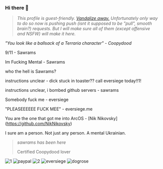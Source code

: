 ### Hi there 👋

> _This profile is guest-friendly. [Vandalize away.](https://github.com/eversiege/eversiege/edit/main/README.md) Unfortunately only way to do so now is pushing push (isnt it supposed to be "pull", smooth brain?) requests. But I will make sure all of them (except offensive and NSFW) will make it here._

<!-- PLEASE LEAVE YOUR NAME WHEN DONE!-->

_"You look like a ballsack of a Terraria character" - Coopydood_

9/11 - Sawrams

Im Fucking Mental - Sawrams

who the hell is Sawrams?

instructions unclear - dick stuck in toaster?? call eversiege today!!1!

instructions unclear, i bombed github servers - sawrams

Somebody fuck me - eversiege

"PLEASEEEEEE FUCK MEE" - eversiege.me

You are the one that got me into ArcOS - [Nik Nikovsky] (https://github.com/NikNikovsky)

I sure am a person.
Not just any person.
A mental Ukrainian.

> _sawrams has been here_
>
> Certified Coopydood lover
<!-- This bio was infected by Coopydood -->

![1](https://rozbrajacz.futbol/permanent/eversiege-1.png)
![paypal](https://rozbrajacz.futbol/permanent/eversiege-paypal.png)
![2](https://rozbrajacz.futbol/permanent/eversiege-2.png)
![eversiege](https://rozbrajacz.futbol/permanent/eversiege-doit.png)
![dogrose](https://i.imgur.com/HgzBZhK.png)

<!--
**eversiege/eversiege** is a ✨ _special_ ✨ repository because its `README.md` (this file) appears on your GitHub profile.

Here are some ideas to get you started:

- 🔭 I’m currently working on ...
- 🌱 I’m currently learning ...
- 👯 I’m looking to collaborate on ...
- 🤔 I’m looking for help with ...
- 💬 Ask me about ...
- 📫 How to reach me: ...
- 😄 Pronouns: ...
- ⚡ Fun fact: ...
-->
